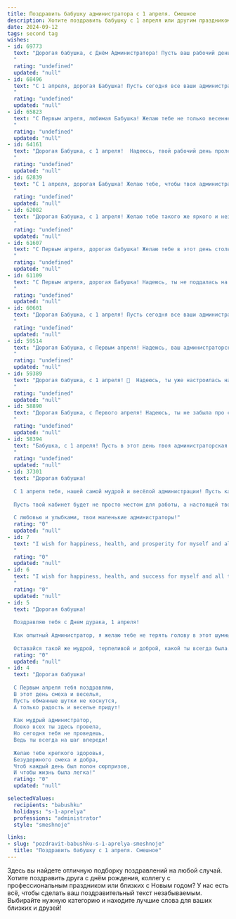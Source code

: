 ```yaml
---
title: Поздравить бабушку администратора с 1 апреля. Смешное
description: Хотите поздравить бабушку с 1 апреля или другим праздником? Наш ИИ создаст незабываемое поздравление, а вы обязательно выделитесь среди других.  
date: 2024-09-12
tags: second tag
wishes:
- id: 69773
  text: "Дорогая бабушка, с Днём Администратора! Пусть ваш рабочий день будет таким же лёгким и приятным, как пух на первоапрельскую шутку! 🎉😂
  "
  rating: "undefined"
  updated: "null"
- id: 68496
  text: "С 1 апреля, дорогая Бабушка! Пусть сегодня все ваши администраторские решения будут настолько же мудрыми и справедливыми, как ваши бабушкины пироги! 😉
  "
  rating: "undefined"
  updated: "null"
- id: 65823
  text: "С Первым апреля, любимая Бабушка! Желаю тебе не только весеннего настроения, но и чтобы все твои \"администраторские\" решения были настолько же гениальными, как твой фирменный борщ! 😜
  "
  rating: "undefined"
  updated: "null"
- id: 64161
  text: "Дорогая Бабушка, с 1 апреля!  Надеюсь, твой рабочий день пролетит так же быстро, как ты оформляешь очереди в супермаркете. Пусть сегодня  все твои клиенты будут довольны, а ты - в отличном настроении!  😂
  "
  rating: "undefined"
  updated: "null"
- id: 62839
  text: "С 1 апреля, дорогая Бабушка! Желаю тебе, чтобы твоя администраторская смекалка в этот день била ключом, а все твои \"заказчики\" были довольны! Пусть твои \"клиенты\" будут послушными, а их \"заказы\" выполняются легко и быстро. 😉
  "
  rating: "undefined"
  updated: "null"
- id: 62082
  text: "Дорогая Бабушка, с 1 апреля! Желаю тебе такого же яркого и незабываемого дня, как твой административный талант,  —  чтобы каждый клиент был доволен,  а все дела решались легко и непринужденно,  словно ты управляешь не офисом,  а волшебным замком!
  "
  rating: "undefined"
  updated: "null"
- id: 61607
  text: "С Первым апреля, дорогая бабушка! Желаю тебе в этот день столько же позитива и оптимизма, сколько клиентов в твоём администраторском царстве! Пусть все проблемы решаются легко и быстро, как ты решаешь задачи своих посетителей. 😊
  "
  rating: "undefined"
  updated: "null"
- id: 61109
  text: "С Первым апреля, дорогая Бабушка! Надеюсь, ты не поддалась на очередную шутку, которую тебе подготовили твои шустрые подопечные. Ведь ты, как опытный администратор, умеешь отделять зерна от плевел! Желаю тебе море позитива, смеха и ярких впечатлений, чтобы каждый день был не менее захватывающим, чем День смеха!
  "
  rating: "undefined"
  updated: "null"
- id: 60601
  text: "Дорогая Бабушка, с 1 апреля! Пусть сегодня все ваши административные решения будут настолько же мудрыми и справедливыми, как и вы сама! 😉 А ещё желаем, чтобы у вас всегда были под рукой все необходимые \"папки\" и \"файлы\", особенно те, что с вкусными булочками и чаем! 😜
  "
  rating: "undefined"
  updated: "null"
- id: 59514
  text: "Дорогая Бабушка, с Первым апреля! Надеюсь, ваш администраторский талант сегодня не подведет, и вы не станете жертвой шутки, как та бабка, что в 1993 году поверила в лотерейный билет из газеты 😅 Желаю вам легкого дня,  пусть все планы осуществятся,  и пусть отпускной сезон  уже совсем скоро! 🤪
  "
  rating: "undefined"
  updated: "null"
- id: 59389
  text: "Дорогая бабушка, с 1 апреля! 🥳  Надеюсь, ты уже настроилась на веселые шутки и розыгрыши? А ты знаешь, что сегодня День Администратора? 😉 Пусть твоя жизнь будет столь же организованна и безупречна, как твой рабочий день! 😜
  "
  rating: "undefined"
  updated: "null"
- id: 58890
  text: "Дорогая Бабушка, с Первого апреля! Надеюсь, ты не забыла про свой главный рабочий инструмент - чувство юмора! Пусть твоя администраторская работа всегда будет простой и приятной, а клиенты - вежливыми и понимающими. С праздником, наша любимая \"Королева порядка\"!
  "
  rating: "undefined"
  updated: "null"
- id: 58394
  text: "Бабушка, с 1 апреля! Пусть в этот день твоя администраторская работа будет настолько легкой, что даже не придется трогать компьютер, а клиенты будут настолько милыми, что их можно будет использовать как живые плюшевые игрушки! 😊
  "
  rating: "undefined"
  updated: "null"
- id: 37301
  text: "Дорогая бабушка!
  
  С 1 апреля тебя, нашей самой мудрой и весёлой администрации! Пусть каждый день будет как твой рабочий день — наполнен смехом и хорошим настроением! Желаю, чтобы даже в самые трудные моменты ты умела находить повод для шутки, а каждая твоя “профессио-нальная” шутка становилась новым хитом среди родственников!
  
  Пусть твой кабинет будет не просто местом для работы, а настоящей творческой мастерской, где идеи рождаются как на конвейере! А все «коллеги» (внучки и внуки) всегда будут под рукой, готовы поддержать и помочь!
  
  С любовью и улыбками, твои маленькие администраторы!"
  rating: "0"
  updated: "null"
- id: 7
  text: "I wish for happiness, health, and prosperity for myself and all those I love.
  "
  rating: "0"
  updated: "null"
- id: 6
  text: "I wish for happiness, health, and success for myself and all those I love.
  "
  rating: "0"
  updated: "null"
- id: 5
  text: "Дорогая бабушка!
  
  Поздравляю тебя с Днем дурака, 1 апреля!
  
  Как опытный Администратор, я желаю тебе не терять голову в этот шумный праздник, обходить стороной все розыгрыши и сюрпризы. Пусть этот день будет наполнен только искренним смехом и весельем, а не глупыми шутками.
  
  Оставайся такой же мудрой, терпеливой и доброй, какой ты всегда была. С праздником!"
  rating: "0"
  updated: "null"
- id: 4
  text: "Дорогая бабушка!
  
  С Первым апреля тебя поздравляю,
  В этот день смеха и веселья,
  Пусть обманные шутки не коснутся,
  А только радость и веселье придут!
  
  Как мудрый администратор,
  Ловко всех ты здесь провела,
  Но сегодня тебя не проведешь,
  Ведь ты всегда на шаг впереди!
  
  Желаю тебе крепкого здоровья,
  Безудержного смеха и добра,
  Чтоб каждый день был полон сюрпризов,
  И чтобы жизнь была легка!"
  rating: "0"
  updated: "null"

selectedValues:
  recipients: "babushku"
  holidays: "s-1-aprelya"
  professions: "administrator"
  style: "smeshnoje"

links:
- slug: "pozdravit-babushku-s-1-aprelya-smeshnoje"
  title: "Поздравить бабушку с 1 апреля. Смешное"
---
```


Здесь вы найдете отличную подборку поздравлений на любой случай. 
Хотите поздравить друга с днём рождения, коллегу с профессиональным праздником или близких с Новым годом? У нас есть всё, чтобы сделать ваш поздравительный текст незабываемым. Выбирайте нужную категорию и находите лучшие слова для ваших близких и друзей!
